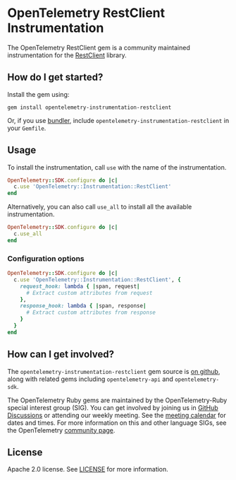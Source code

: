 # OpenTelemetry RestClient Instrumentation

The OpenTelemetry RestClient gem is a community maintained instrumentation for the [RestClient][restclient-home] library.

## How do I get started?

Install the gem using:

```
gem install opentelemetry-instrumentation-restclient
```

Or, if you use [bundler][bundler-home], include `opentelemetry-instrumentation-restclient` in your `Gemfile`.

## Usage

To install the instrumentation, call `use` with the name of the instrumentation.

```ruby
OpenTelemetry::SDK.configure do |c|
  c.use 'OpenTelemetry::Instrumentation::RestClient'
end
```

Alternatively, you can also call `use_all` to install all the available instrumentation.

```ruby
OpenTelemetry::SDK.configure do |c|
  c.use_all
end
```

### Configuration options

```ruby
OpenTelemetry::SDK.configure do |c|
  c.use 'OpenTelemetry::Instrumentation::RestClient', {
    request_hook: lambda { |span, request|
      # Extract custom attributes from request
    },
    response_hook: lambda { |span, response|
      # Extract custom attributes from response
    }
  }
end
```

## How can I get involved?

The `opentelemetry-instrumentation-restclient` gem source is [on github][repo-github], along with related gems including `opentelemetry-api` and `opentelemetry-sdk`.

The OpenTelemetry Ruby gems are maintained by the OpenTelemetry-Ruby special interest group (SIG). You can get involved by joining us in [GitHub Discussions][discussions-url] or attending our weekly meeting. See the [meeting calendar][community-meetings] for dates and times. For more information on this and other language SIGs, see the OpenTelemetry [community page][ruby-sig].

## License

Apache 2.0 license. See [LICENSE][license-github] for more information.

[restclient-home]: https://github.com/rest-client/rest-client
[bundler-home]: https://bundler.io
[repo-github]: https://github.com/open-telemetry/opentelemetry-ruby
[license-github]: https://github.com/open-telemetry/opentelemetry-ruby-contrib/blob/main/LICENSE
[ruby-sig]: https://github.com/open-telemetry/community#ruby-sig
[community-meetings]: https://github.com/open-telemetry/community#community-meetings
[discussions-url]: https://github.com/open-telemetry/opentelemetry-ruby/discussions
